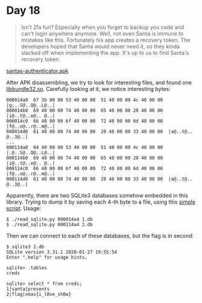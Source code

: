 # Day 18

> Isn’t 2fa fun? Especially when you forget to backup you code and can't login anywhere anymore. Well, not even Santa is immune to mistakes like this. Fortunately his app creates a recovery token. The developers hoped that Santa would never need it, so they kinda slacked off when implementing the app. It's up to us to find Santa's recovery token.

[santas-authenticator.apk](santas-authenticator.apk)

After APK disassembling, we try to look for interesting files, and found one [libbundle32.so](solution/libbundle32.so). Carefully looking at it, we notice interesting bytes:

```
000014a0  67 3b 00 00 53 40 00 00  51 40 00 00 4c 40 00 00  |g;..S@..Q@..L@..|
000014b0  69 40 00 00 74 40 00 00  65 40 00 00 20 40 00 00  |i@..t@..e@.. @..|
000014c0  66 40 00 00 6f 40 00 00  72 40 00 00 6d 40 00 00  |f@..o@..r@..m@..|
000014d0  61 40 00 00 74 40 00 00  20 40 00 00 33 40 00 00  |a@..t@.. @..3@..|
...
000114a0  04 40 00 00 53 40 00 00  51 40 00 00 4c 40 00 00  |.@..S@..Q@..L@..|
000114b0  69 40 00 00 74 40 00 00  65 40 00 00 20 40 00 00  |i@..t@..e@.. @..|
000114c0  66 40 00 00 6f 40 00 00  72 40 00 00 6d 40 00 00  |f@..o@..r@..m@..|
000114d0  61 40 00 00 74 40 00 00  20 40 00 00 33 40 00 00  |a@..t@.. @..3@..|
```

Apparently, there are two SQLite3 databases somehow embedded in this library. Trying to dump it by saving each 4-th byte to a file, using this [simple script](solution/read_sqlite.py). Usage:

```
$ ./read_sqlite.py 000014a4 1.db
$ ./read_sqlite.py 000114a4 2.db
```

Then we can connect to each of these databases, but the flag is in second:

```
$ sqlite3 2.db
SQLite version 3.31.1 2020-01-27 19:55:54
Enter ".help" for usage hints.

sqlite> .tables
creds

sqlite> select * from creds;
1|santa|presents
2|flag|xmas{i_l0ve_sh0w}
```

